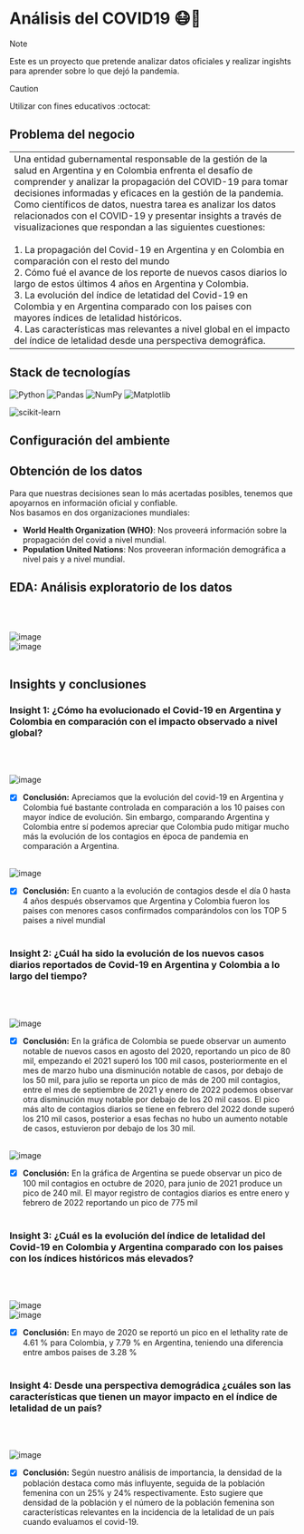 <h1>Análisis del COVID19 😷🦠</h1>

> [!NOTE]
> Este es un proyecto que pretende analizar datos oficiales y realizar ingishts para aprender sobre lo que dejó la pandemia. <br>

> [!CAUTION]
> Utilizar con fines educativos :octocat:

<h2>Problema del negocio</h2>

<table><tr><td> 
Una entidad gubernamental responsable de la gestión de la salud en Argentina y en Colombia enfrenta el desafío de comprender y analizar la propagación del COVID-19 para tomar decisiones informadas y eficaces en la gestión de la pandemia.
Como científicos de datos, nuestra tarea es analizar los datos relacionados con el COVID-19 y presentar insights a través de visualizaciones que respondan a las siguientes cuestiones: <br>
<br>
1. La propagación del Covid-19 en Argentina y en Colombia en comparación con el resto del mundo <br>
2. Cómo fué el avance de los reporte de nuevos casos diarios lo largo de estos últimos 4 años en Argentina y Colombia. <br>
3. La evolución del índice de letatidad del Covid-19 en Colombia y en Argentina comparado con los paises con mayores índices de letalidad históricos. <br>
4. Las características mas relevantes a nivel global en el impacto del índice de letalidad desde una perspectiva demográfica.
</td></tr></table>

<h2>Stack de tecnologías</h2>

![Python](https://img.shields.io/badge/python-3670A0?style=for-the-badge&logo=python&logoColor=ffdd54) ![Pandas](https://img.shields.io/badge/pandas-%23150458.svg?style=for-the-badge&logo=pandas&logoColor=white) ![NumPy](https://img.shields.io/badge/numpy-%23013243.svg?style=for-the-badge&logo=numpy&logoColor=white) ![Matplotlib](https://img.shields.io/badge/Matplotlib-%23ffffff.svg?style=for-the-badge&logo=Matplotlib&logoColor=black)

![scikit-learn](https://img.shields.io/badge/scikit--learn-%23F7931E.svg?style=for-the-badge&logo=scikit-learn&logoColor=white)


<h2>Configuración del ambiente</h2>

<h2>Obtención de los datos</h2>

Para que nuestras decisiones sean lo más acertadas posibles, tenemos que apoyarnos en información oficial y confiable. <br>
Nos basamos en dos organizaciones mundiales:
- **World Health Organization (WHO)**: Nos proveerá información sobre la propagación del covid a nivel mundial.
- **Population United Nations**: Nos proveeran información demográfica a nivel pais y a nivel mundial.

<h2>EDA: Análisis exploratorio de los datos</h2><br><br>

![image](https://github.com/pabloing93/covid19-analysis/assets/32267303/acd4496c-59d7-4486-b82c-eb26960df379)
<br>
![image](https://github.com/pabloing93/covid19-analysis/assets/32267303/2b78f6d1-ebc5-4fd4-93f3-fe01faa5d568)
<br><br>

<h2>Insights y conclusiones</h2>
<h3>Insight 1: ¿Cómo ha evolucionado el Covid-19 en Argentina y Colombia en comparación con el impacto observado a nivel global? </h3><br><br>

![image](https://github.com/pabloing93/covid19-analysis/assets/32267303/9d02f9df-8a65-49cb-b0ae-3a6831e6fd40)
<br>
- [x] <b>Conclusión:</b> Apreciamos que la evolución del covid-19 en Argentina y Colombia fué bastante controlada en comparación a los 10 paises con mayor índice de evolución. Sin embargo, comparando Argentina y Colombia entre sí podemos apreciar que Colombia pudo mitigar mucho más la evolución de los contagios en época de pandemia en comparación a Argentina.<br><br>

![image](https://github.com/pabloing93/covid19-analysis/assets/32267303/4d28ebed-5cfd-4c25-9676-e6584a51ad5d)
<br>
- [x] <b>Conclusión:</b> En cuanto a la evolución de contagios desde el día 0 hasta 4 años después observamos que Argentina y Colombia fueron los paises con menores casos confirmados comparándolos con los TOP 5 paises a nivel mundial <br><br>

<h3>Insight 2: ¿Cuál ha sido la evolución de los nuevos casos diarios reportados de Covid-19 en Argentina y Colombia a lo largo del tiempo?</h3><br><br>

![image](https://github.com/pabloing93/covid19-analysis/assets/32267303/6b87a9c2-1885-4455-af0a-2b5e00bfbe1a)<br>
- [x] <b>Conclusión:</b> En la gráfica de Colombia se puede observar un aumento notable de nuevos casos en agosto del 2020, reportando un pico de 80 mil, empezando el 2021 superó los 100 mil casos, posteriormente en el mes de marzo hubo una disminución notable de casos, por debajo de los 50 mil, para julio se reporta un pico de más de 200 mil contagios, entre el mes de septiembre de 2021 y enero de 2022 podemos observar otra disminución muy notable por debajo de los 20 mil casos. El pico más alto de contagios diarios se tiene en febrero del 2022 donde superó los 210 mil casos, posterior a esas fechas no hubo un aumento notable de casos, estuvieron por debajo de los 30 mil. <br><br>

![image](https://github.com/pabloing93/covid19-analysis/assets/32267303/96cb908f-3d7c-400f-b1c2-3f0251e0a48d)<br>

- [x] <b>Conclusión:</b> En la gráfica de Argentina se puede observar un pico de 100 mil contagios en octubre de 2020, para junio de 2021 produce un pico de 240 mil. El mayor registro de contagios diarios es entre enero y febrero de 2022 reportando un pico de 775 mil<br><br>

<h3>Insight 3: ¿Cuál es la evolución del índice de letalidad del Covid-19 en Colombia y Argentina comparado con los paises con los índices históricos más elevados?</h3><br><br>

![image](https://github.com/pabloing93/covid19-analysis/assets/32267303/dffe2e30-d02d-4865-b4b7-1326f2391b8d) <br>
![image](https://github.com/pabloing93/covid19-analysis/assets/32267303/de71eee2-1833-4bb7-a59e-e0c374e1f640)

- [x] <b>Conclusión:</b> En mayo de 2020 se reportó un pico en el lethality rate de 4.61 % para Colombia, y 7.79 % en Argentina, teniendo una diferencia entre ambos paises de 3.28 % <br><br>


<h3>Insight 4: Desde una perspectiva demográdica ¿cuáles son las características que tienen un mayor impacto en el índice de letalidad de un país?</h3><br><br>

![image](https://github.com/pabloing93/covid19-analysis/assets/32267303/4a9bf54b-d8f7-40fe-b76f-2faec888142e)
<br>
- [x] <b>Conclusión:</b> Según nuestro análisis de importancia, la densidad de la población destaca como más influyente, seguida de la población femenina con un 25% y 24% respectivamente. Esto sugiere que densidad de la población y el número de la población femenina son características relevantes en la incidencia de la letalidad de un país cuando evaluamos el covid-19.


